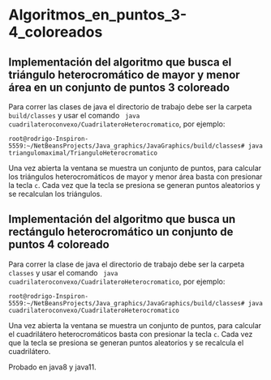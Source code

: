# Algoritmos_en_puntos_3-4_coloreados
## Implementación del algoritmo que busca el triángulo heterocromático de mayor y menor área en un conjunto de puntos 3 coloreado
Para correr las clases de java el directorio de trabajo debe ser la carpeta `build/classes` y usar el comando ` java cuadrilateroconvexo/CuadrilateroHeterocromatico`, por ejemplo:
```console
root@rodrigo-Inspiron-5559:~/NetBeansProjects/Java_graphics/JavaGraphics/build/classes# java triangulomaximal/TrianguloHeterocromatico
```
Una vez abierta la ventana se muestra un conjunto de puntos, para calcular los triángulos heterocromáticos de mayor y menor área basta con presionar la tecla `c`. Cada vez que la tecla se presiona se generan puntos aleatorios y se recalculan los triángulos.

## Implementación del algoritmo que busca un rectángulo heterocromático un conjunto de puntos 4 coloreado
Para correr la clase de java el directorio de trabajo debe ser la carpeta `classes` y usar el comando ` java cuadrilateroconvexo/CuadrilateroHeterocromatico`, por ejemplo:
```console
root@rodrigo-Inspiron-5559:~/NetBeansProjects/Java_graphics/JavaGraphics/build/classes# java cuadrilateroconvexo/CuadrilateroHeterocromatico
```
Una vez abierta la ventana se muestra un conjunto de puntos, para calcular el cuadrilátero heterocromáticos basta con presionar la tecla `c`. Cada vez que la tecla se presiona se generan puntos aleatorios y se recalcula el cuadrilátero.

Probado en java8 y java11.
